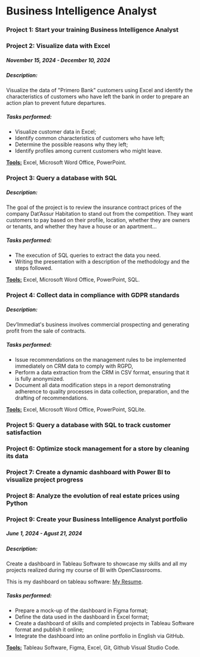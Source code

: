 # Business Intelligence Analyst
### Project 1: Start your training Business Intelligence Analyst
### Project 2: Visualize data with Excel
##### November 15, 2024 - December 10, 2024 
##### Description:
Visualize the data of "Primero Bank" customers using Excel and identify the characteristics of customers who have left the bank in order to prepare an action plan to prevent future departures.

##### Tasks performed:

* Visualize customer data in Excel;
* Identify common characteristics of customers who have left;
* Determine the possible reasons why they left;
* Identify profiles among current customers who might leave.

<u><strong>Tools:</strong></u> Excel, Microsoft Word Office, PowerPoint.

### Project 3: Query a database with SQL

##### Description:
The goal of the project is to review the insurance contract prices of the company Dat’Assur Habitation to stand out from the competition. They want customers to pay based on their profile, location, whether they are owners or tenants, and whether they have a house or an apartment...


##### Tasks performed:

* The execution of SQL queries to extract the data you need.
* Writing the presentation with a description of the methodology and the steps followed.

<u><strong>Tools:</strong></u> Excel, Microsoft Word Office, PowerPoint, SQL.

### Project 4: Collect data in compliance with GDPR standards


##### Description:
Dev’Immediat's business involves commercial prospecting and generating profit from the sale of contracts.


##### Tasks performed:

* Issue recommendations on the management rules to be implemented immediately on CRM data to comply with RGPD,
* Perform a data extraction from the CRM in CSV format, ensuring that it is fully anonymized.
* Document all data modification steps in a report demonstrating adherence to quality processes in data collection, preparation, and the drafting of recommendations.


<u><strong>Tools:</strong></u> Excel, Microsoft Word Office, PowerPoint, SQLite.






### Project 5: Query a database with SQL to track customer satisfaction
### Project 6:  Optimize stock management for a store by cleaning its data
### Project 7: Create a dynamic dashboard with Power BI to visualize project progress
### Project 8: Analyze the evolution of real estate prices using Python

### Project 9: Create your Business Intelligence Analyst portfolio

##### June 1, 2024 - Agust 21, 2024 
##### Description:
Create a dashboard in Tableau Software to showcase my skills and all my projects realized during my course of BI with OpenClassrooms.

This is my dashboard on tableau software: [My Resume](https://public.tableau.com/views/MYRESUME_17231145674200/Montableaudubord?:language=fr-FR&publish=yes&:sid=&:redirect=auth&:display_count=n&:origin=viz_share_link).

##### Tasks performed:

* Prepare a mock-up of the dashboard in Figma format;
* Define the data used in the dashboard in Excel format;
* Create a dashboard of skills and completed projects in Tableau Software format and publish it online;
* Integrate the dashboard into an online portfolio in English via GitHub.

<u><strong>Tools:</strong></u> Tableau Software, Figma, Excel, Git, Github Visual Studio Code.
